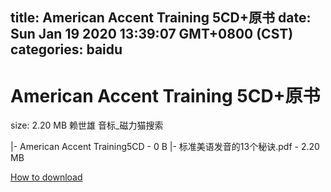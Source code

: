 
title: American Accent Training 5CD+原书
date: Sun Jan 19 2020 13:39:07 GMT+0800 (CST)    
categories: baidu
---

# American Accent Training 5CD+原书
size: 2.20 MB
 赖世雄 音标_磁力猫搜索
 
|- American Accent Training5CD - 0 B
|- 标准美语发音的13个秘诀.pdf - 2.20 MB

[How to download](https://bpcam.bemobtrk.com/go/2ceec3aa-1ca2-46d6-b9ff-aaa5c184517c?jno=2127)